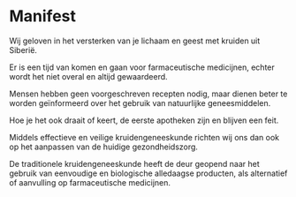 # Manifest

Wij geloven in het versterken van je lichaam en geest met kruiden uit Siberië.

Er is een tijd van komen en gaan voor farmaceutische medicijnen, echter wordt het niet overal en altijd gewaardeerd.

Mensen hebben geen voorgeschreven recepten nodig, maar dienen beter te worden geïnformeerd over het gebruik van natuurlijke geneesmiddelen.

Hoe je het ook draait of keert, de eerste apotheken zijn en blijven een feit.

Middels effectieve en veilige kruidengeneeskunde richten wij ons dan ook op het aanpassen van de huidige gezondheidszorg. 

De traditionele kruidengeneeskunde heeft de deur geopend naar het gebruik van eenvoudige en biologische alledaagse producten, als alternatief of aanvulling op farmaceutische medicijnen. 

